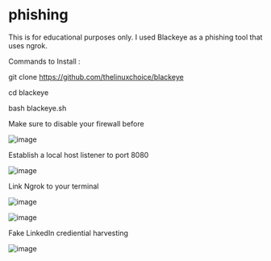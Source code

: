 # phishing

This is for educational purposes only. I used Blackeye as a phishing tool that uses ngrok. 

Commands to Install :

git clone https://github.com/thelinuxchoice/blackeye

cd blackeye

bash blackeye.sh

Make sure to disable your firewall before

![image](https://user-images.githubusercontent.com/80080368/122428353-d3f7b080-cf5f-11eb-88a6-ad8928658828.png)

Establish a local host listener to port 8080

![image](https://user-images.githubusercontent.com/80080368/122428468-ea057100-cf5f-11eb-9f1b-63429fa0d30a.png)

Link Ngrok to your terminal

![image](https://user-images.githubusercontent.com/80080368/122430992-0c988980-cf62-11eb-9863-695304fcab3f.png)



![image](https://user-images.githubusercontent.com/80080368/122428151-ad397a00-cf5f-11eb-9715-2794533e7d45.png)

Fake LinkedIn crediential harvesting 


![image](https://user-images.githubusercontent.com/80080368/122428238-bf1b1d00-cf5f-11eb-849c-9b87d111694f.png)



